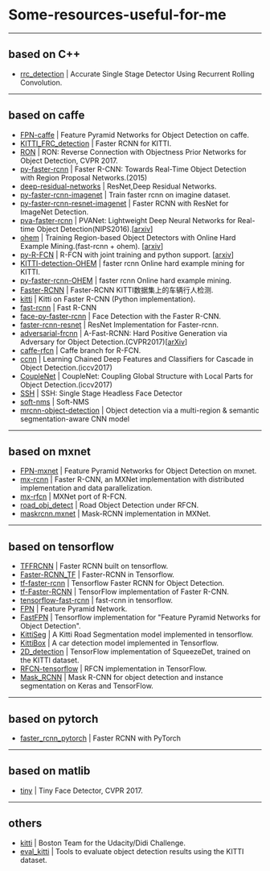 # Some-resources-useful-for-me

----

## based on C++

* [rrc_detection](https://github.com/xiaohaoChen/rrc_detection) | Accurate Single Stage Detector Using Recurrent Rolling Convolution.

----

## based on caffe

* [FPN-caffe](https://github.com/unsky/FPN-caffe) | Feature Pyramid Networks for Object Detection on caffe. 
* [KITTI_FRC_detection](https://github.com/unsky/KITTI_FRC_detection) | Faster RCNN for KITTI.
* [RON](https://github.com/taokong/RON) | RON: Reverse Connection with Objectness Prior Networks for Object Detection, CVPR 2017.
* [py-faster-rcnn](https://github.com/rbgirshick/py-faster-rcnn) | Faster R-CNN: Towards Real-Time Object Detection with Region Proposal Networks.(2015)
* [deep-residual-networks](https://github.com/KaimingHe/deep-residual-networks) | ResNet,Deep Residual Networks.
* [py-faster-rcnn-imagenet](https://github.com/andrewliao11/py-faster-rcnn-imagenet) | Train faster rcnn on imagine dataset.
* [py-faster-rcnn-resnet-imagenet](https://github.com/tianzhi0549/py-faster-rcnn-resnet-imagenet) | Faster RCNN with ResNet for ImageNet Detection.
* [pva-faster-rcnn](https://github.com/sanghoon/pva-faster-rcnn) | PVANet: Lightweight Deep Neural Networks for Real-time Object Detection(NIPS2016).[[arxiv](https://arxiv.org/abs/1611.08588)]
* [ohem](https://github.com/abhi2610/ohem) | Training Region-based Object Detectors with Online Hard Example Mining.(fast-rcnn + ohem). [[arxiv](https://arxiv.org/abs/1604.03540)]
* [py-R-FCN](https://github.com/YuwenXiong/py-R-FCN) | R-FCN with joint training and python support. [[arxiv](https://arxiv.org/abs/1605.06409)]
* [KITTI-detection-OHEM](https://github.com/manutdzou/KITTI-detection-OHEM) | faster rcnn Online hard example mining for KITTI.
* [py-faster-rcnn-OHEM](https://github.com/manutdzou/py-faster-rcnn-OHEM) | faster rcnn Online hard example mining.
* [Faster-RCNN](https://github.com/JayMarx/Faster-RCNN) | Faster-RCNN KITTI数据集上的车辆行人检测.
* [kitti](https://github.com/MarvinTeichmann/kitti) | Kitti on Faster R-CNN (Python implementation).
* [fast-rcnn](https://github.com/rbgirshick/fast-rcnn) | Fast R-CNN
* [face-py-faster-rcnn](https://github.com/playerkk/face-py-faster-rcnn) | Face Detection with the Faster R-CNN.
* [faster-rcnn-resnet](https://github.com/Eniac-Xie/faster-rcnn-resnet) | ResNet Implementation for Faster-rcnn.
* [adversarial-frcnn](https://github.com/xiaolonw/adversarial-frcnn) | A-Fast-RCNN: Hard Positive Generation via Adversary for Object Detection.(CVPR2017)[[arXiv](https://arxiv.org/abs/1704.03414)]
* [caffe-rfcn](https://github.com/daijifeng001/caffe-rfcn) | Caffe branch for R-FCN.
* [ccnn](https://github.com/wk910930/ccnn) | Learning Chained Deep Features and Classifiers for Cascade in Object Detection.(iccv2017)
* [CoupleNet](https://github.com/tshizys/CoupleNet) | CoupleNet: Coupling Global Structure with Local Parts for Object Detection.(iccv2017)
* [SSH](https://github.com/mahyarnajibi/SSH) | SSH: Single Stage Headless Face Detector
* [soft-nms](https://github.com/bharatsingh430/soft-nms) | Soft-NMS
* [mrcnn-object-detection](https://github.com/gidariss/mrcnn-object-detection) | Object detection via a multi-region & semantic segmentation-aware CNN model

----

## based on mxnet

* [FPN-mxnet](https://github.com/unsky/FPN-mxnet) | Feature Pyramid Networks for Object Detection on mxnet.
* [mx-rcnn](https://github.com/precedenceguo/mx-rcnn) | Faster R-CNN, an MXNet implementation with distributed implementation and data parallelization.
* [mx-rfcn](https://github.com/giorking/mx-rfcn) | MXNet port of R-FCN.
* [road_obj_detect](https://github.com/dhzhd1/road_obj_detect) | Road Object Detection under RFCN.
* [maskrcnn.mxnet](https://github.com/xilaili/maskrcnn.mxnet) | Mask-RCNN implementation in MXNet.

----

## based on tensorflow

* [TFFRCNN](https://github.com/CharlesShang/TFFRCNN) | Faster RCNN built on tensorflow.
* [Faster-RCNN_TF](https://github.com/smallcorgi/Faster-RCNN_TF) | Faster-RCNN in Tensorflow.
* [tf-faster-rcnn](https://github.com/endernewton/tf-faster-rcnn) | Tensorflow Faster RCNN for Object Detection.
* [tf-Faster-RCNN](https://github.com/kevinjliang/tf-Faster-RCNN) | TensorFlow implementation of Faster R-CNN.
* [tensorflow-fast-rcnn](https://github.com/zplizzi/tensorflow-fast-rcnn) | fast-rcnn in tensorflow.
* [FPN](https://github.com/xmyqsh/FPN) | Feature Pyramid Network.
* [FastFPN](https://github.com/wuzheng-sjtu/FastFPN) | Tensorflow implementation for "Feature Pyramid Networks for Object Detection".
* [KittiSeg](https://github.com/MarvinTeichmann/KittiSeg) | A Kitti Road Segmentation model implemented in tensorflow.
* [KittiBox](https://github.com/MarvinTeichmann/KittiBox) | A car detection model implemented in Tensorflow.
* [2D_detection](https://github.com/fregu856/2D_detection) | TensorFlow implementation of SqueezeDet, trained on the KITTI dataset.
* [RFCN-tensorflow](https://github.com/xdever/RFCN-tensorflow) | RFCN implementation in TensorFlow.
* [Mask_RCNN](https://github.com/matterport/Mask_RCNN) | Mask R-CNN for object detection and instance segmentation on Keras and TensorFlow.

----

## based on pytorch

* [faster_rcnn_pytorch](https://github.com/longcw/faster_rcnn_pytorch) | Faster RCNN with PyTorch

----
## based on matlib

* [tiny](https://github.com/peiyunh/tiny) | Tiny Face Detector, CVPR 2017.
----

## others
* [kitti](https://github.com/bostondiditeam/kitti) | Boston Team for the Udacity/Didi Challenge.
* [eval_kitti](https://github.com/cguindel/eval_kitti) | Tools to evaluate object detection results using the KITTI dataset.
